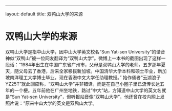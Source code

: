 ---
layout: default
title: 双鸭山大学的来源
# 双鸭山大学的来源

双鸭山大学是指中山大学，因中山大学英文校名“Sun Yat-sen University”的谐音神似“双鸭山”被一位网友翻译为“双鸭山大学”。微博上一本书的截图出现了这样一段话：“1984年出生在中国广东省广州市，父母是双鸭山大学的老师。五岁那年夏天，随父母去了香港，后来全家移民新加坡。中国清华大学本科和硕士毕业，新加坡南洋理工大学博士毕业，现在香港中文大学任助理教授。” 始作俑者“云湖浪子YZ25T”就此回应称，“双鸭山大学”并非错译，而是在自己小圈子里已流传长达五年的一个梗。五年前他在广州坐地铁，路过“中大”站，方知道中山大学的英文名就是“Sun Yat-sen University”，但听报站音像“双鸭山大学”，他还曾在校内网上发照片说：“原来中山大学的英文是双鸭山大学。
